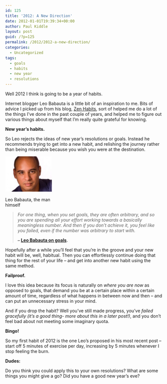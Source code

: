 ```yaml
---
id: 125
title: '2012: A New Direction'
date: 2012-01-01T19:39:34+00:00
author: Paul Kiddle
layout: post
guid: /?p=125
permalink: /2012/2012-a-new-direction/
categories:
  - Uncategorized
tags:
  - goals
  - habits
  - new year
  - resolutions
---
```

Well 2012 I think is going to be a year of habits.

Internet blogger Leo Babauta is a little bit of an inspiration to me. Bits of advice I picked up from his blog, [Zen Habits](http://www.zenhabits.net "Zen Habits"), sort of helped me do a lot of the things I&#8217;ve done in the past couple of years, and helped me to figure out various things about myself that I&#8217;m really quite grateful for knowing.

**New year&#8217;s habits.**

So Leo rejects the ideas of new year&#8217;s resolutions or goals. Instead he recommends trying to get into a new habit, and relishing the journey rather than being miserable because you wish you were at the destination.

<div id="attachment_126" class="wp-caption alignright" style="width: 149px">
  <img class=" wp-image-126  " title="Leo Babauta, the man himself" src="/wp-content/uploads/2012/01/authorphoto2-300x228.jpg" alt="Leo Babauta" width="149" />
  
  <p class="wp-caption-text">
    Leo Babauta, the man himself
  </p>
</div>

> _For one thing, when you set goals, they are often arbitrary, and so you are spending all your effort working towards a basically meaningless number. And then if you don’t achieve it, you feel like you failed, even if the number was arbitrary to start with._
> 
> **&#8211; [Leo Babauta on goals](http://zenhabits.net/fitguide/).**

Hopefully after a while you&#8217;ll feel that you&#8217;re in the groove and your new habit will be, well, habitual. Then you can effortlessly continue doing that thing for the rest of your life &#8211; and get into another new habit using the same method.

**Failproof.**

I love this idea because its focus is naturally on _where you are now_ as opposed to goals, that demand you be at a certain place within a certain amount of time, regardless of what happens in between now and then &#8211; and can put an unnecessary stress in your mind.

And if you drop the habit? Well you&#8217;ve still made progress, you&#8217;ve _failed gracefully _(it&#8217;s a good thing- more about this in a later post!_)_, and you don&#8217;t feel bad about not meeting some imaginary quota.

**Bingo!**

So my first habit of 2012 is the one Leo&#8217;s proposed in his most recent post &#8211; start off 5 minutes of exercise per day, increasing by 5 minutes whenever I stop feeling the burn.

**Dudes:**

Do you think you could apply this to your own resolutions? What are some things you might give a go? Did you have a good new year&#8217;s eve?